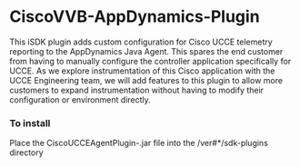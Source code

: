 # CiscoVVB-AppDynamics-Plugin

This iSDK plugin adds custom configuration for Cisco UCCE telemetry reporting to the AppDynamics Java Agent. This spares the end customer from having to manually configure the controller application specifically for UCCE. As we explore instrumentation of this Cisco application with the UCCE Engineering team, we will add features to this plugin to allow more customers to expand instrumentation without having to modify their configuration or environment directly.

### To install 

Place the CiscoUCCEAgentPlugin-<version number>.jar file into the <AppDynamics Java Agent Home>/ver#*/sdk-plugins directory